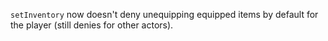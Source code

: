 `setInventory` now doesn't deny unequipping equipped items by default for the player (still denies for other actors).
